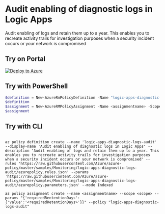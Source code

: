 # Audit enabling of diagnostic logs in Logic Apps

Audit enabling of logs and retain them up to a year. This enables you to recreate activity trails for investigation purposes when a security incident occurs or your network is compromised

## Try on Portal

[![Deploy to Azure](http://azuredeploy.net/deploybutton.png)](https://portal.azure.com/?feature.customportal=false&microsoft_azure_policy=true&microsoft_azure_policy_policyinsights=true&feature.microsoft_azure_security_policy=true&microsoft_azure_marketplace_policy=true#blade/Microsoft_Azure_Policy/CreatePolicyDefinitionBlade/uri/https%3A%2F%2Fraw.githubusercontent.com%2FAzure%2Fazure-policy%2Fmaster%2Fsamples%2FMonitoring%2Flogic-apps-diagnostic-logs-audit%2Fazurepolicy.json)

## Try with PowerShell

````powershell
$definition = New-AzureRmPolicyDefinition -Name "logic-apps-diagnostic-logs-audit" -DisplayName "Audit enabling of diagnostic logs in Logic Apps" -description "Audit enabling of logs and retain them up to a year. This enables you to recreate activity trails for investigation purposes when a security incident occurs or your network is compromised" -Policy 'https://raw.githubusercontent.com/Azure/azure-policy/master/samples/Monitoring/logic-apps-diagnostic-logs-audit/azurepolicy.rules.json' -Parameter 'https://raw.githubusercontent.com/Azure/azure-policy/master/samples/Monitoring/logic-apps-diagnostic-logs-audit/azurepolicy.parameters.json' -Mode Indexed
$definition
$assignment = New-AzureRMPolicyAssignment -Name <assignmentname> -Scope <scope> -requiredRetentionDays <requiredRetentionDays> -PolicyDefinition $definition
$assignment 
````

## Try with CLI

````cli

az policy definition create --name 'logic-apps-diagnostic-logs-audit' --display-name 'Audit enabling of diagnostic logs in Logic Apps' --description 'Audit enabling of logs and retain them up to a year. This enables you to recreate activity trails for investigation purposes when a security incident occurs or your network is compromised' --rules 'https://raw.githubusercontent.com/Azure/azure-policy/master/samples/Monitoring/logic-apps-diagnostic-logs-audit/azurepolicy.rules.json' --params 'https://raw.githubusercontent.com/Azure/azure-policy/master/samples/Monitoring/logic-apps-diagnostic-logs-audit/azurepolicy.parameters.json' --mode Indexed

az policy assignment create --name <assignmentname> --scope <scope> --params "{'requiredRententionDays':{'value':'<requiredRetentionDays>'}}" --policy "logic-apps-diagnostic-logs-audit" 

````
